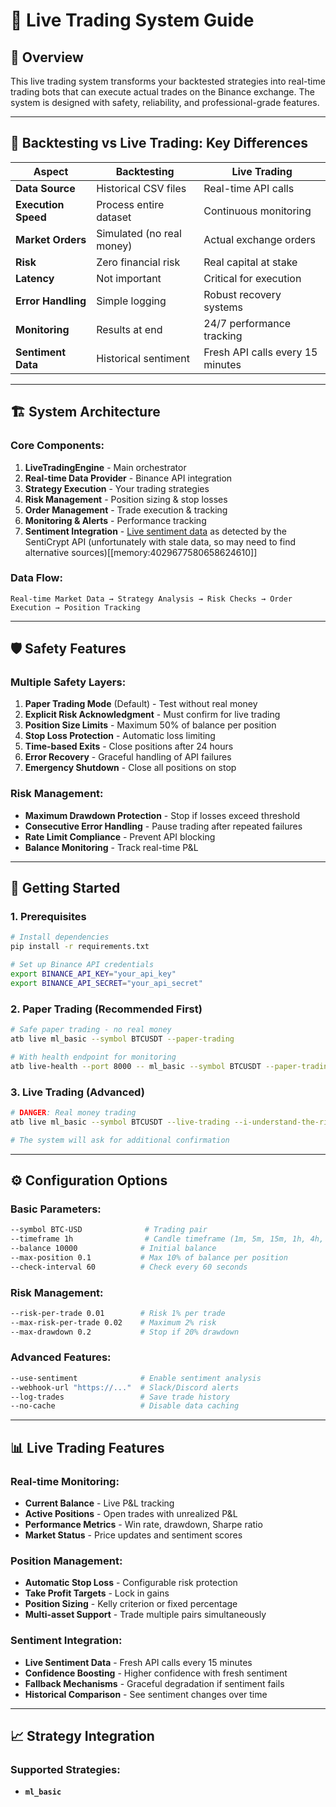 # 🚀 Live Trading System Guide

## 🎯 **Overview**

This live trading system transforms your backtested strategies into real-time trading bots that can execute actual trades on the Binance exchange. The system is designed with safety, reliability, and professional-grade features.

---

## 🔄 **Backtesting vs Live Trading: Key Differences**

| **Aspect** | **Backtesting** | **Live Trading** |
|------------|----------------|-----------------|
| **Data Source** | Historical CSV files | Real-time API calls |
| **Execution Speed** | Process entire dataset | Continuous monitoring |
| **Market Orders** | Simulated (no real money) | Actual exchange orders |
| **Risk** | Zero financial risk | Real capital at stake |
| **Latency** | Not important | Critical for execution |
| **Error Handling** | Simple logging | Robust recovery systems |
| **Monitoring** | Results at end | 24/7 performance tracking |
| **Sentiment Data** | Historical sentiment | Fresh API calls every 15 minutes |

---

## 🏗️ **System Architecture**

### **Core Components:**

1. **LiveTradingEngine** - Main orchestrator
2. **Real-time Data Provider** - Binance API integration
3. **Strategy Execution** - Your trading strategies
4. **Risk Management** - Position sizing & stop losses
5. **Order Management** - Trade execution & tracking
6. **Monitoring & Alerts** - Performance tracking
7. **Sentiment Integration** - [Live sentiment data](LIVE_SENTIMENT_ANALYSIS.md) as detected by the SentiCrypt API (unfortunately with stale data, so may need to find alternative sources)[[memory:4029677580658624610]]

### **Data Flow:**
```
Real-time Market Data → Strategy Analysis → Risk Checks → Order Execution → Position Tracking
```

---

## 🛡️ **Safety Features**

### **Multiple Safety Layers:**

1. **Paper Trading Mode** (Default) - Test without real money
2. **Explicit Risk Acknowledgment** - Must confirm for live trading
3. **Position Size Limits** - Maximum 50% of balance per position
4. **Stop Loss Protection** - Automatic loss limiting
5. **Time-based Exits** - Close positions after 24 hours
6. **Error Recovery** - Graceful handling of API failures
7. **Emergency Shutdown** - Close all positions on stop

### **Risk Management:**
- **Maximum Drawdown Protection** - Stop if losses exceed threshold
- **Consecutive Error Handling** - Pause trading after repeated failures
- **Rate Limit Compliance** - Prevent API blocking
- **Balance Monitoring** - Track real-time P&L

---

## 🚀 **Getting Started**

### **1. Prerequisites**

```bash
# Install dependencies
pip install -r requirements.txt

# Set up Binance API credentials
export BINANCE_API_KEY="your_api_key"
export BINANCE_API_SECRET="your_api_secret"
```

### **2. Paper Trading (Recommended First)**

```bash
# Safe paper trading - no real money
atb live ml_basic --symbol BTCUSDT --paper-trading

# With health endpoint for monitoring
atb live-health --port 8000 -- ml_basic --symbol BTCUSDT --paper-trading
```

### **3. Live Trading (Advanced)**

```bash
# DANGER: Real money trading
atb live ml_basic --symbol BTCUSDT --live-trading --i-understand-the-risks

# The system will ask for additional confirmation
```

---

## ⚙️ **Configuration Options**

### **Basic Parameters:**
```bash
--symbol BTC-USD              # Trading pair
--timeframe 1h                # Candle timeframe (1m, 5m, 15m, 1h, 4h, 1d)
--balance 10000              # Initial balance
--max-position 0.1           # Max 10% of balance per position
--check-interval 60          # Check every 60 seconds
```

### **Risk Management:**
```bash
--risk-per-trade 0.01        # Risk 1% per trade
--max-risk-per-trade 0.02    # Maximum 2% risk
--max-drawdown 0.2           # Stop if 20% drawdown
```

### **Advanced Features:**
```bash
--use-sentiment              # Enable sentiment analysis
--webhook-url "https://..."  # Slack/Discord alerts
--log-trades                 # Save trade history
--no-cache                   # Disable data caching
```

---

## 📊 **Live Trading Features**

### **Real-time Monitoring:**
- **Current Balance** - Live P&L tracking
- **Active Positions** - Open trades with unrealized P&L
- **Performance Metrics** - Win rate, drawdown, Sharpe ratio
- **Market Status** - Price updates and sentiment scores

### **Position Management:**
- **Automatic Stop Loss** - Configurable risk protection
- **Take Profit Targets** - Lock in gains
- **Position Sizing** - Kelly criterion or fixed percentage
- **Multi-asset Support** - Trade multiple pairs simultaneously

### **Sentiment Integration:**
- **Live Sentiment Data** - Fresh API calls every 15 minutes
- **Confidence Boosting** - Higher confidence with fresh sentiment
- **Fallback Mechanisms** - Graceful degradation if sentiment fails
- **Historical Comparison** - See sentiment changes over time

---

## 📈 **Strategy Integration**

### **Supported Strategies:**
- **`ml_basic`**

